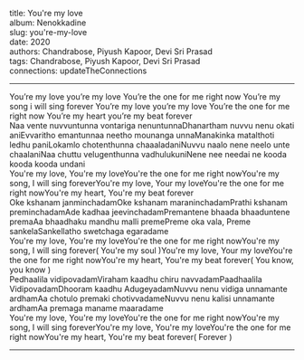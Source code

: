 title: You're my love  
album: Nenokkadine  
slug: you're-my-love  
date: 2020  
authors: Chandrabose, Piyush Kapoor, Devi Sri Prasad  
tags: Chandrabose, Piyush Kapoor, Devi Sri Prasad  
connections: updateTheConnections  

------------

You’re my love you’re my love You’re the one for me right now You’re my song i will sing forever You’re my love you’re my love You’re the one for me right now You’re my heart you’re my beat forever  
Naa vente nuvvuntunna vontariga nenuntunnaDhanartham nuvvu nenu okati aniEvvaritho emantunnaa neetho mounanga unnaManakinka matalthoti ledhu paniLokamlo chotenthunna chaaaladaniNuvvu naalo nene neelo unte chaalaniNaa chuttu velugenthunna vadhulukuniNene nee needai ne kooda kooda kooda undani  
You're my love, You're my loveYou're the one for me right nowYou're my song, I will sing foreverYou're my love, Your my loveYou're the one for me right nowYou're my heart, You're my beat forever  
Oke kshanam janminchadamOke kshanam maraninchadamPrathi kshanam preminchadamAde kadhaa jeevinchadamPremantene bhaada bhaaduntene premaAa bhaadhaku mandhu malli premePreme oka vala, Preme sankelaSankellatho swetchaga egaradame  
You're my love, You're my loveYou're the one for me right nowYou're my song, I will sing forever( You're my soul )You're my love, Your my loveYou're the one for me right nowYou're my heart, You're my beat forever( You know, you know )  
Pedhaalila vidipovadamViraham kaadhu chiru navvadamPaadhaalila VidipovadamDhooram kaadhu AdugeyadamNuvvu nenu vidiga unnamante ardhamAa chotulo premaki chotivvadameNuvvu nenu kalisi unnamante ardhamAa premaga maname maaradame  
You're my love, You're my loveYou're the one for me right nowYou're my song, I will sing foreverYou're my love, You're my loveYou're the one for me right nowYou're my heart, You're my beat forever( Forever )  


------------
